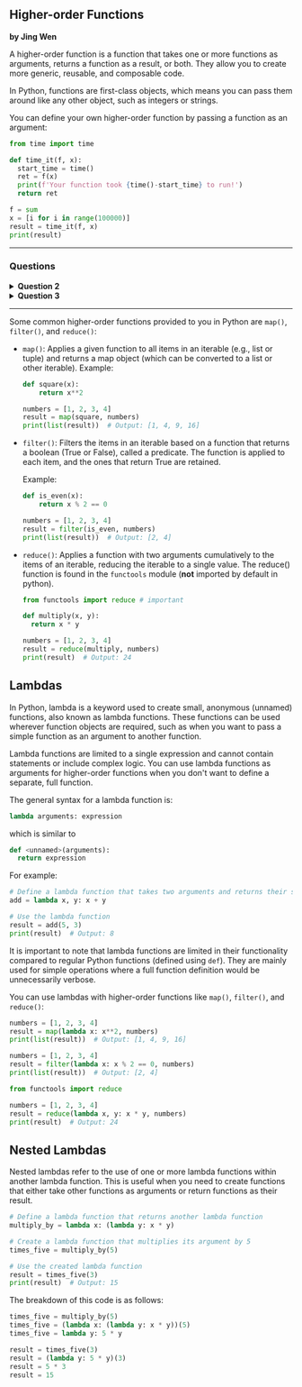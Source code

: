 ## Higher-order Functions
**by Jing Wen**

A higher-order function is a function that takes one or more functions as arguments, returns a function as a result, or both. They allow you to create more generic, reusable, and composable code. 

In Python, functions are first-class objects, which means you can pass them around like any other object, such as integers or strings.

You can define your own higher-order function by passing a function as an argument:
  ```python
from time import time

def time_it(f, x):
    start_time = time()
    ret = f(x)
    print(f'Your function took {time()-start_time} to run!')
    return ret

f = sum
x = [i for i in range(100000)]
result = time_it(f, x)
print(result)
```

---

### Questions

<details>
  <summary> <b>Question 2</b> </summary>
  
  ```python
def a(b, y):
    return y==0 or not b(a, y-1)
  
def x(y, a):
    return a==0 or not y(x, a-1)
  ```
which expressions are `True`:
- [ ] a(x, 2)
- [ ] x(a, 2)
- [ ] a(x, 3)
- [ ] x(a, 3)
  
   <details>
    <summary>Question 2 Answer</summary>
     
  - [x] a(x, 2)
  - [x] x(a, 2)
  - [ ] a(x, 3)
  - [ ] x(a, 3)
     
  </details>

</details>

<details>
  <summary> <b>Question 3</b> </summary>
  
  Given:
  ```python
  def f1(x):
    return [x]
  
  def f2(f, y):
    return f(3) * y
  
  def f3(x, y):
    z = f1(y) + f2(f1, x)
    if not f1(len(z)//10):
      z = f2(list, f1(z))
      return z
    return f2(str, sum(z))
  ```
  which expressions are `True`:
- [ ] f2(tuple, 4) == (3, 3, 3, 3, 3)
- [ ] f2(max, 1) == 3
- [ ] f3(2, 3) == '333333333'
- [ ] f3(2, 3) == [3, 3, 3, 3, 3, 3, 3, 3, 3]
- [ ] f1(f2(int, f1(f2(f1, 1)))) == [[[3], [3], [3]]]
  
  <details>
    <summary>Question 3 Answer</summary>
    
  - [ ] f2(tuple, 4) == (3, 3, 3, 3, 3) 
    ```diff
    - error because tuple(3)
    ```
  - [ ] f2(max, 1) == 3
    ```diff
    - error because max(3)
    ```
  - [x] f3(2, 3) == '333333333'
    ```diff
    ! Note that len(f1(z//10)) always = 1 as f1 returns list of length 1, so if branch is never taken
    + f3(2, 3)
    + = f2(str, sum(z))
    + = f2(str, sum(f1(y) + f2(f1, x)))
    + = f2(str, sum(f1(3) + f2(f1, 2)))
    + = f2(str, sum([3] + f2(f1, 2)))
    + = f2(str, sum([3] + f1(3) * 2))
    + = f2(str, sum([3] + [3] * 2))
    + = f2(str, sum([3, 3, 3]))
    + = f2(str, 9)
    + = str(3) * 9
    + = 333333333
    ```
  - [ ] f3(2, 3) == [3, 3, 3, 3, 3, 3, 3, 3, 3]
    ```diff
    - the return statement is the str one
    ```
  - [x] f1(f2(int, f1(f2(f1, 1)))) == [[[3], [3], [3]]]
    
  </details>
  
</details>

---


    
Some common higher-order functions provided to you in Python are `map()`, `filter()`, and `reduce()`:

- `map()`: Applies a given function to all items in an iterable (e.g., list or tuple) and returns a map object (which can be converted to a list or other iterable).
  Example:
  
  ```python
  def square(x):
      return x**2

  numbers = [1, 2, 3, 4]
  result = map(square, numbers)
  print(list(result))  # Output: [1, 4, 9, 16]
  ```
  
- `filter()`: Filters the items in an iterable based on a function that returns a boolean (True or False), called a predicate. The function is applied to each item, and the ones that return True are retained.

  Example:
  ```python
  def is_even(x):
      return x % 2 == 0

  numbers = [1, 2, 3, 4]
  result = filter(is_even, numbers)
  print(list(result))  # Output: [2, 4]
  ```
  
- `reduce()`: Applies a function with two arguments cumulatively to the items of an iterable, reducing the iterable to a single value. The reduce() function is found in the `functools` module (**not** imported by default in python).
    ```python
  from functools import reduce # important

  def multiply(x, y):
      return x * y

  numbers = [1, 2, 3, 4]
  result = reduce(multiply, numbers)
  print(result)  # Output: 24
  ```

## Lambdas
In Python, lambda is a keyword used to create small, anonymous (unnamed) functions, also known as lambda functions. These functions can be used wherever function objects are required, such as when you want to pass a simple function as an argument to another function. 

Lambda functions are limited to a single expression and cannot contain statements or include complex logic. You can use lambda functions as arguments for higher-order functions when you don't want to define a separate, full function.

The general syntax for a lambda function is:

```python
lambda arguments: expression
```

which is similar to

```python
def <unnamed>(arguments):
  return expression
```

For example:
```python
# Define a lambda function that takes two arguments and returns their sum
add = lambda x, y: x + y

# Use the lambda function
result = add(5, 3)
print(result)  # Output: 8
```

It is important to note that lambda functions are limited in their functionality compared to regular Python functions (defined using `def`). They are mainly used for simple operations where a full function definition would be unnecessarily verbose.

You can use lambdas with higher-order functions like `map()`, `filter()`, and `reduce()`:

```python
numbers = [1, 2, 3, 4]
result = map(lambda x: x**2, numbers)
print(list(result))  # Output: [1, 4, 9, 16]
```

```python
numbers = [1, 2, 3, 4]
result = filter(lambda x: x % 2 == 0, numbers)
print(list(result))  # Output: [2, 4]
```

```python
from functools import reduce

numbers = [1, 2, 3, 4]
result = reduce(lambda x, y: x * y, numbers)
print(result)  # Output: 24
```

## Nested Lambdas
Nested lambdas refer to the use of one or more lambda functions within another lambda function. This is useful when you need to create functions that either take other functions as arguments or return functions as their result.

```python
# Define a lambda function that returns another lambda function
multiply_by = lambda x: (lambda y: x * y)

# Create a lambda function that multiplies its argument by 5
times_five = multiply_by(5)

# Use the created lambda function
result = times_five(3)
print(result)  # Output: 15
```

The breakdown of this code is as follows:

```python
times_five = multiply_by(5)
times_five = (lambda x: (lambda y: x * y))(5)
times_five = lambda y: 5 * y

result = times_five(3)
result = (lambda y: 5 * y)(3)
result = 5 * 3
result = 15
```
  
  
  
  
  
